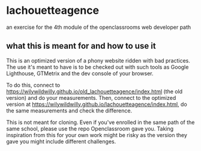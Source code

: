 # lachouetteagence
an exercise for the 4th module of the openclassrooms web developer path

## what this is meant for and how to use it
This is an optimized version of a phony website ridden with bad practices.
The use it's meant to have is to be checked out with such tools as Google Lighthouse, GTMetrix and the dev console of your browser.

To do this, connect to https://wilywildwilly.github.io/old_lachouetteagence/index.html (the old version) and do your measurements.
Then, connect to the optimized version at https://wilywildwilly.github.io/lachouetteagence/index.html, do the same measurements and check the difference.

This is not meant for cloning. Even if you've enrolled in the same path of the same school, please use the repo Openclassroom gave you. Taking inspiration from this for your own work might be risky as the version they gave you might include different challenges.
